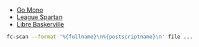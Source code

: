 - [Go Mono](https://go.dev/blog/go-fonts)
- [League Spartan](https://github.com/theleagueof/league-spartan)
- [Libre Baskerville](https://fonts.google.com/specimen/Libre+Baskerville)

```bash
fc-scan --format '%{fullname}\n%{postscriptname}\n' file ...
```
